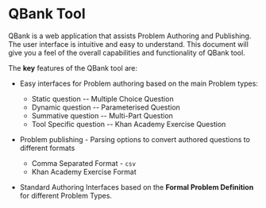 QBank Tool
==========


QBank is a web application that assists Problem Authoring and Publishing. The user interface is intuitive and easy to understand. This document will give you a feel of the overall capabilities and functionality of QBank tool.

The **key** features of the QBank tool are:

* Easy interfaces for Problem authoring based on the main Problem types: 
  
  * Static question -- Multiple Choice Question
  * Dynamic question -- Parameterised Question
  * Summative question -- Multi-Part Question
  * Tool Specific question -- Khan Academy Exercise Question

* Problem publishing - Parsing options to convert authored questions to different formats
  
  * Comma Separated Format - ``csv``
  * Khan Academy Exercise Format
  
* Standard Authoring Interfaces based on the **Formal Problem Definition** for different Problem Types.
